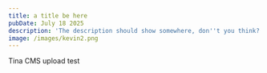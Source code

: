 ```yaml
---
title: a title be here
pubDate: July 18 2025
description: 'The description should show somewhere, don''t you think?'
image: /images/kevin2.png
---
```


Tina CMS upload test
